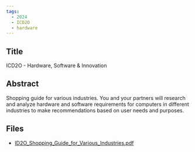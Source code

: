 ```yaml
---
tags:
  - 2024
  - ICD2O
  - hardware
---
```


## Title

ICD2O - Hardware, Software & Innovation

## Abstract

Shopping guide for various industries. You and your partners will research and analyze hardware and software requirements for computers in different industries to make recommendations based on user needs and purposes.

## Files

*   [ID2O\_Shopping\_Guide\_for\_Various\_Industries.pdf](https://www.russellgordon.ca/acse/cemc-cse-resources/resources/Kitty_Wu/ID2O_Shopping_Guide_for_Various_Industries.pdf)
